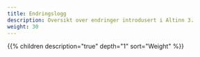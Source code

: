 ```yaml
---
title: Endringslogg
description: Oversikt over endringer introdusert i Altinn 3.
weight: 30
---
```


{{% children description="true" depth="1" sort="Weight" %}}